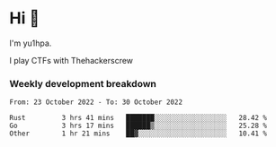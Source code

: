 # Hi 👋

I'm yu1hpa.

I play CTFs with Thehackerscrew

### Weekly development breakdown

<!--START_SECTION:waka-->

```text
From: 23 October 2022 - To: 30 October 2022

Rust         3 hrs 41 mins   ███████░░░░░░░░░░░░░░░░░░   28.42 %
Go           3 hrs 17 mins   ██████▒░░░░░░░░░░░░░░░░░░   25.28 %
Other        1 hr 21 mins    ██▓░░░░░░░░░░░░░░░░░░░░░░   10.41 %
```

<!--END_SECTION:waka-->

